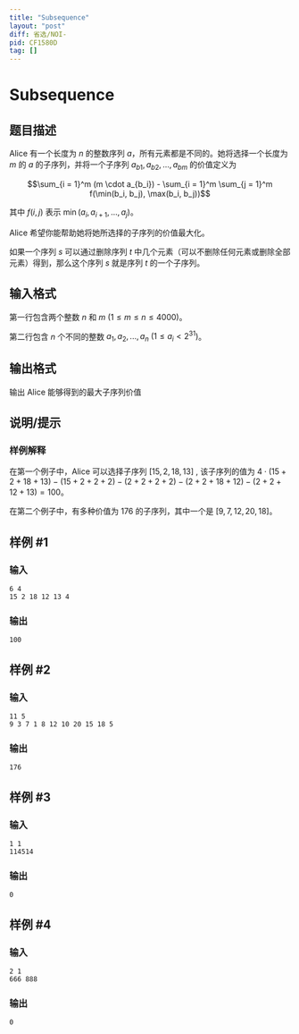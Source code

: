 ```yaml
---
title: "Subsequence"
layout: "post"
diff: 省选/NOI-
pid: CF1580D
tag: []
---
```


# Subsequence

## 题目描述

Alice 有一个长度为 $n$ 的整数序列 $a$，所有元素都是不同的。她将选择一个长度为 $m$ 的 $a$ 的子序列，并将一个子序列 $a_{b1},a_{b2},...,a_{bm}$ 的价值定义为

$$\sum_{i = 1}^m (m \cdot a_{b_i}) - \sum_{i = 1}^m \sum_{j = 1}^m f(\min(b_i, b_j), \max(b_i, b_j))$$

其中 $f(i,j)$ 表示 $\min(a_i,a_{i+1},..., a_j)$。

Alice 希望你能帮助她将她所选择的子序列的价值最大化。

如果一个序列 $s$ 可以通过删除序列 $t$ 中几个元素（可以不删除任何元素或删除全部元素）得到，那么这个序列 $s$ 就是序列 $t$ 的一个子序列。

## 输入格式

第一行包含两个整数 $n$ 和 $m\ (1≤m≤n≤4000)$。

第二行包含 $n$ 个不同的整数 $a_1,a_2,...,a_n\ (1≤a_i<2^{31})$。

## 输出格式

输出 Alice 能够得到的最大子序列价值

## 说明/提示

### 样例解释

在第一个例子中，Alice 可以选择子序列 $[15, 2, 18, 13]$ , 该子序列的值为 $4 \cdot (15 + 2 + 18 + 13) - (15 + 2 + 2 + 2) - (2 + 2 + 2 + 2) - (2 + 2 + 18 + 12) - (2 + 2 + 12 + 13) = 100$。

在第二个例子中，有多种价值为 $176$ 的子序列，其中一个是 $[9,7,12,20,18]$。

## 样例 #1

### 输入

```
6 4
15 2 18 12 13 4
```

### 输出

```
100
```

## 样例 #2

### 输入

```
11 5
9 3 7 1 8 12 10 20 15 18 5
```

### 输出

```
176
```

## 样例 #3

### 输入

```
1 1
114514
```

### 输出

```
0
```

## 样例 #4

### 输入

```
2 1
666 888
```

### 输出

```
0
```

